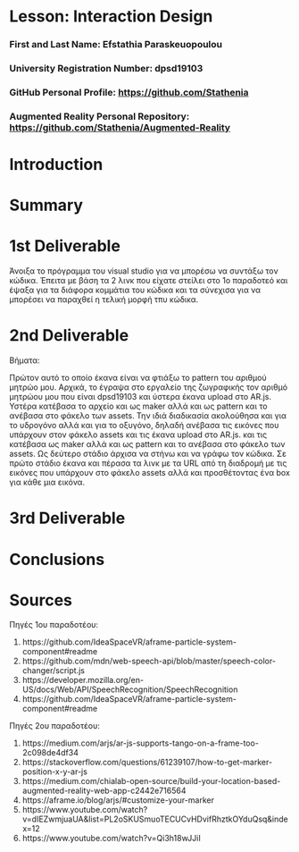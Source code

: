 # Lesson: Interaction Design

### First and Last Name: Efstathia Paraskeuopoulou
### University Registration Number: dpsd19103
### GitHub Personal Profile: https://github.com/Stathenia
### Augmented Reality Personal Repository: https://github.com/Stathenia/Augmented-Reality

# Introduction

# Summary


# 1st Deliverable
Άνοιξα το πρόγραμμα του visual studio για να μπορέσω να συντάξω τον κώδικα. Έπειτα με βάση τα 2 λινκ που είχατε στείλει στο 1ο παραδοτεό 
και έψαξα για τα διάφορα κομμάτια του κώδικα και τα σύνεχισα για να μπορέσει να παραχθεί η τελική μορφή τπυ κώδικα. 

# 2nd Deliverable

Βήματα:

Πρώτον αυτό το οποίο έκανα είναι να φτιάξω το pattern του αριθμού μητρώο μου. Αρχικά, το έγραψα στο εργαλείο της ζωγραφικής τον αριθμό μητρώου μου που είναι dpsd19103 και ύστερα έκανα upload στο AR.js. Υστέρα κατέβασα το αρχείο και ως maker αλλά και ως pattern και το ανέβασα στο φάκελο των  assets. Την ιδιά διαδικασία ακολούθησα και για το υδρογόνο αλλά και για το οξυγόνο, δηλαδή ανέβασα τις εικόνες που υπάρχουν στον φάκελο assets και τις έκανα upload στο AR.js. και τις κατέβασα ως maker αλλά και ως pattern και το ανέβασα στο φάκελο των  assets. 
Ως δεύτερο στάδιο άρχισα να στήνω και να γράφω τον κώδικα. 
Σε πρώτο στάδιο έκανα και πέρασα τα λινκ με τα URL από τη διαδρομή με τις εικόνες που υπάρχουν στο φάκελο assets αλλά και προσθέτοντας ένα box για κάθε μια εικόνα. 



# 3rd Deliverable 


# Conclusions


# Sources
Πηγές 1ου παραδοτέου: 

<ol>
<li>https://github.com/IdeaSpaceVR/aframe-particle-system-component#readme
<li>https://github.com/mdn/web-speech-api/blob/master/speech-color-changer/script.js
<li>https://developer.mozilla.org/en-US/docs/Web/API/SpeechRecognition/SpeechRecognition
<li>https://github.com/IdeaSpaceVR/aframe-particle-system-component#readme
</ol>

Πηγές 2ου παραδοτέου:
<ol>
<li>https://medium.com/arjs/ar-js-supports-tango-on-a-frame-too-2c098de4df34 </li>
<li>https://stackoverflow.com/questions/61239107/how-to-get-marker-position-x-y-ar-js </li>
<li>https://medium.com/chialab-open-source/build-your-location-based-augmented-reality-web-app-c2442e716564</li>
<li>https://aframe.io/blog/arjs/#customize-your-marker </li>
<li>https://www.youtube.com/watch?v=dIEZwmjuaUA&list=PL2oSKUSmuoTECUCvHDvifRhztkOYduQsq&index=12</li>
<li>https://www.youtube.com/watch?v=Qi3h18wJJiI</li>
</ol>


